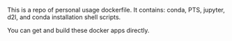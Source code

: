 This is a repo of personal usage dockerfile. It contains:
conda,
PTS,
jupyter,
d2l,
and conda installation shell scripts.

You can get and build these docker apps directly.
